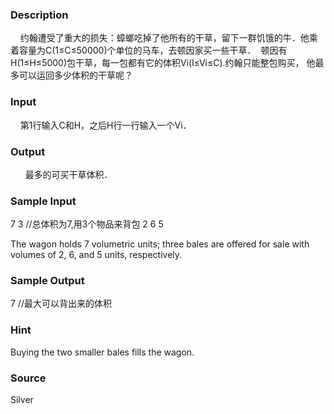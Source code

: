 
### Description
    约翰遭受了重大的损失：蟑螂吃掉了他所有的干草，留下一群饥饿的牛．他乘着容量为C(1≤C≤50000)个单位的马车，去顿因家买一些干草．  顿因有H(1≤H≤5000)包干草，每一包都有它的体积Vi(l≤Vi≤C).约翰只能整包购买，
他最多可以运回多少体积的干草呢？
### Input
    第1行输入C和H，之后H行一行输入一个Vi．
### Output
 
    最多的可买干草体积．
### Sample Input
7 3  //总体积为7,用3个物品来背包
2
6
5


The wagon holds 7 volumetric units; three bales are offered for sale with
volumes of 2, 6, and 5 units, respectively.


### Sample Output
7  //最大可以背出来的体积


### Hint
Buying the two smaller bales fills the wagon.
### Source
Silver